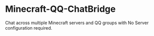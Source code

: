 # Minecraft-QQ-ChatBridge
Chat across multiple Minecraft servers and QQ groups with No Server configuration required.
